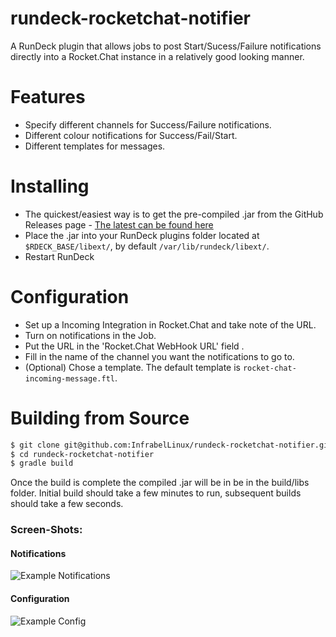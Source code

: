 # rundeck-rocketchat-notifier
A RunDeck plugin that allows jobs to post Start/Sucess/Failure notifications directly into a Rocket.Chat instance in a relatively good looking manner. 


# Features
* Specify different channels for Success/Failure notifications.  
* Different colour notifications for Success/Fail/Start.
* Different templates for messages.

# Installing
* The quickest/easiest way is to get the pre-compiled .jar from the GitHub Releases page -  [The latest can be found here](https://github.com/jszaszvari/rundeck-rocketchat-notifier/releases/download/v0.3/rundeck-rocketchat-notifier-0.3.jar)
* Place the .jar into your RunDeck plugins folder located at `$RDECK_BASE/libext/`, by default `/var/lib/rundeck/libext/`.
* Restart RunDeck

# Configuration
* Set up a Incoming Integration in Rocket.Chat and take note of the URL.
* Turn on notifications in the Job.
* Put the URL in the 'Rocket.Chat WebHook URL' field .
* Fill in the name of the channel you want the notifications to go to.
* (Optional) Chose a template. The default template is `rocket-chat-incoming-message.ftl`.

# Building from Source
```sh
$ git clone git@github.com:InfrabelLinux/rundeck-rocketchat-notifier.git
$ cd rundeck-rocketchat-notifier
$ gradle build
```
Once the build is complete the compiled .jar will be in be in the build/libs folder. Initial build should take a few minutes to run, subsequent builds should take a few seconds.

### Screen-Shots:
#### Notifications
![Example Notifications](https://github.com/jszaszvari/rundeck-rocketchat-notifier/blob/master/example.png "Example Notification")

#### Configuration
![Example Config](https://github.com/jszaszvari/rundeck-rocketchat-notifier/blob/master/config.png "Example Config")

